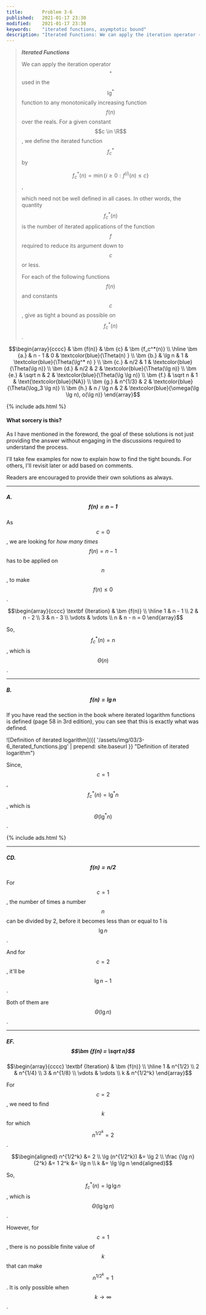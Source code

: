 ```yaml
---
title:       Problem 3-6
published:   2021-01-17 23:30
modified:    2021-01-17 23:30
keywords:    "iterated functions, asymptotic bound"
description: "Iterated Functions: We can apply the iteration operator ∗ used in the lg⁡∗ function to any monotonically increasing function f(n) over the reals. For a given constant c∈R, we define the iterated function..."
---
```


> ***Iterated Functions***
>
> We can apply the iteration operator $$^*$$ used in the $$\lg^*$$ function to any monotonically increasing function $$f(n)$$ over the reals. For a given constant $$c \in \R$$, we define the iterated function $$f_c^*$$ by
>
> $$f_c^*(n) = \min\{ i \geq 0 : f^{(i)}(n) \leq c \}$$,
>
> which need not be well defined in all cases. In other words, the quantity $$f_c^*(n)$$ is the number of iterated applications of the function $$f$$ required to reduce its argument down to $$c$$ or less.
>
> For each of the following functions $$f(n)$$ and constants $$c$$, give as tight a bound as possible on $$f_c^*(n)$$.

$$\begin{array}{cccc}
         & \bm {f(n)} & \bm {c}     &  \bm {f_c^*(n)} \\
\hline
\bm {a.} & n - 1      & 0           & \textcolor{blue}{\Theta(n) }      \\
\bm {b.} & \lg n      & 1           & \textcolor{blue}{\Theta(\lg^* n) }      \\
\bm {c.} & n/2        & 1           & \textcolor{blue}{\Theta(\lg n)}      \\
\bm {d.} & n/2        & 2           & \textcolor{blue}{\Theta(\lg n)}      \\
\bm {e.} & \sqrt n    & 2           & \textcolor{blue}{\Theta(\lg \lg n)}      \\
\bm {f.} & \sqrt n    & 1           & \text{\textcolor{blue}{NA}}      \\
\bm {g.} & n^{1/3}    & 2           & \textcolor{blue}{\Theta(\log_3 \lg n)}      \\
\bm {h.} & n / \lg n  & 2           & \textcolor{blue}{\omega(\lg \lg n), o(\lg n)}
\end{array}$$

{% include ads.html %}

#### What sorcery is this?

As I have mentioned in the foreword, the goal of these solutions is not just providing the answer without engaging in the discussions required to understand the process.

I'll take few examples for now to explain how to find the tight bounds. For others, I'll revisit later or add based on comments.

Readers are encouraged to provide their own solutions as always.

___

##### A. $$\bm {f(n) = n - 1}$$

As $$c = 0$$, we are looking for _how many times_ $$f(n) = n - 1$$ has to be applied on $$n$$, to make $$f(n) \leq 0$$.

$$\begin{array}{cccc}
\textbf {Iteration} & \bm {f(n)} \\
\hline
1                   & n - 1      \\
2                   & n - 2      \\
3                   & n - 3      \\
\vdots              & \vdots     \\
n                   & n - n = 0  
\end{array}$$

So, $$f_c^*(n) = n$$, which is $$\Theta(n)$$.

___

##### B. $$\bm {f(n) = \lg n}$$

If you have read the section in the book where iterated logarithm functions is defined (page 58 in 3rd edition), you can see that this is exactly what was defined.

![Definition of iterated logarithm]({{ '/assets/img/03/3-6_iterated_functions.jpg' | prepend: site.baseurl }} "Definition of iterated logarithm")

Since, $$c = 1$$, $$f_c^*(n) = \lg^* n$$, which is $$\Theta(\lg^* n)$$.

{% include ads.html %}

___

##### CD. $$\bm {f(n) = n/2}$$

For $$c = 1$$, the number of times a number $$n$$ can be divided by 2, before it becomes less than or equal to 1 is $$\lg n$$.

And for $$c = 2$$, it'll be $$\lg n - 1$$.

Both of them are $$\Theta(\lg n)$$.

___

##### EF. $$\bm {f(n) = \sqrt n}$$

$$\begin{array}{cccc}
\textbf {Iteration} & \bm {f(n)} \\
\hline
1                   & n^{1/2}      \\
2                   & n^{1/4}      \\
3                   & n^{1/8}      \\
\vdots              & \vdots     \\
k                   & n^{1/2^k}  
\end{array}$$

For $$c = 2$$, we need to find $$k$$ for which $$n^{1/2^k} = 2$$.

$$\begin{aligned}
n^{1/2^k}           &= 2 \\
\lg (n^{1/2^k})     &= \lg 2 \\
\frac {\lg n} {2^k} &= 1
2^k                 &= \lg n \\
k                   &= \lg \lg n
\end{aligned}$$

So, $$f_c^*(n) = \lg \lg n$$, which is $$\Theta(\lg \lg n)$$.

However, for $$c = 1$$, there is no possible finite value of $$k$$ that can make $$n^{1/2^k} = 1$$. It is only possible when $$k \to \infty$$.

